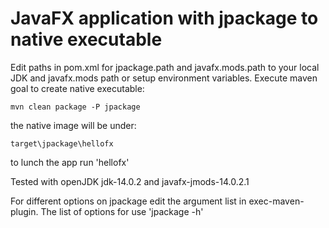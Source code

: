 # JavaFX application with jpackage to native executable

Edit paths in pom.xml for jpackage.path and javafx.mods.path to your local JDK and javafx.mods path or setup environment variables.
Execute maven goal to create native executable:

```mvn clean package -P jpackage``` 

the native image will be under:

 ```target\jpackage\hellofx```
 
to lunch the app run 'hellofx'
 
Tested with openJDK jdk-14.0.2 and javafx-jmods-14.0.2.1

For different options on jpackage edit the argument list in exec-maven-plugin. The list of options for use 'jpackage -h'